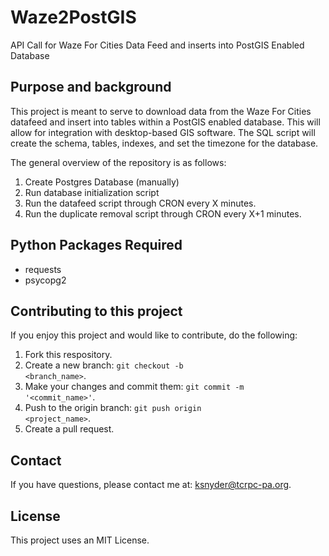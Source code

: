 # Waze2PostGIS
API Call for Waze For Cities Data Feed and inserts into PostGIS Enabled Database


## Purpose and background
This project is meant to serve to download data from the Waze For Cities datafeed and insert into tables within a PostGIS enabled database. This will allow for integration with desktop-based GIS software. The SQL script will create the schema, tables, indexes, and set the timezone for the database. 

The general overview of the repository is as follows:
1. Create Postgres Database (manually)
2. Run database initialization script
3. Run the datafeed script through CRON every X minutes. 
4. Run the duplicate removal script through CRON every X+1 minutes. 

## Python Packages Required

- requests
- psycopg2

## Contributing to this project

If you enjoy this project and would like to contribute, do the following:

1. Fork this respository.
2. Create a new branch: <code>git checkout -b <branch_name></code>.
3. Make your changes and commit them: <code>git commit -m '<commit_name>'</code>.
4. Push to the origin branch: <code>git push origin <project_name></code>.
5. Create a pull request. 

## Contact

If you have questions, please contact me at: ksnyder@tcrpc-pa.org. 

## License

This project uses an MIT License. 
